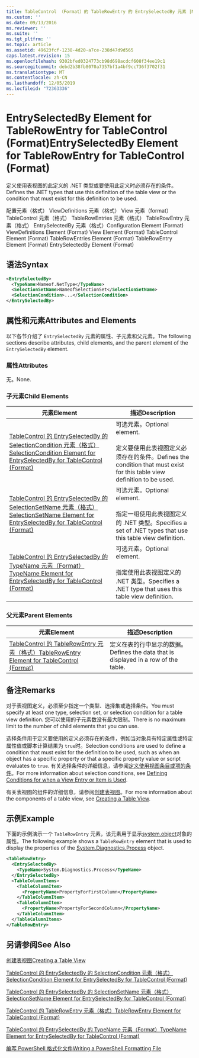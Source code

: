 ```yaml
---
title: TableControl （Format）的 TableRowEntry 的 EntrySelectedBy 元素 |Microsoft Docs
ms.custom: ''
ms.date: 09/13/2016
ms.reviewer: ''
ms.suite: ''
ms.tgt_pltfrm: ''
ms.topic: article
ms.assetid: 49623fcf-1238-4d20-a7ce-238d47d9d565
caps.latest.revision: 15
ms.openlocfilehash: 9302bfed0324773cb98d698acdcf608f34ee19c1
ms.sourcegitcommit: debd2b38fb8070a7357bf1a4bf9cc736f3702f31
ms.translationtype: MT
ms.contentlocale: zh-CN
ms.lasthandoff: 12/05/2019
ms.locfileid: "72363336"
---
```

# <a name="entryselectedby-element-for-tablerowentry--for-tablecontrol-format"></a><span data-ttu-id="188d0-102">EntrySelectedBy Element for TableRowEntry for TableControl (Format)</span><span class="sxs-lookup"><span data-stu-id="188d0-102">EntrySelectedBy Element for TableRowEntry  for TableControl (Format)</span></span>

<span data-ttu-id="188d0-103">定义使用表视图的此定义的 .NET 类型或要使用此定义时必须存在的条件。</span><span class="sxs-lookup"><span data-stu-id="188d0-103">Defines the .NET types that use this definition of the table view or the condition that must exist for this definition to be used.</span></span>

<span data-ttu-id="188d0-104">配置元素（格式） ViewDefinitions 元素（格式） View 元素（format） TableControl 元素（格式） TableRowEntries 元素（格式） TableRowEntry 元素（格式） EntrySelectedBy 元素（格式）</span><span class="sxs-lookup"><span data-stu-id="188d0-104">Configuration Element (Format) ViewDefinitions Element (Format) View Element (Format) TableControl Element (Format) TableRowEntries Element (Format) TableRowEntry Element (Format) EntrySelectedBy Element (Format)</span></span>

## <a name="syntax"></a><span data-ttu-id="188d0-105">语法</span><span class="sxs-lookup"><span data-stu-id="188d0-105">Syntax</span></span>

```xml
<EntrySelectedBy>
  <TypeName>Nameof.NetType</TypeName>
  <SelectionSetName>NameofSelectionSet</SelectionSetName>
  <SelectionCondition>...</SelectionCondition>
</EntrySelectedBy>
```

## <a name="attributes-and-elements"></a><span data-ttu-id="188d0-106">属性和元素</span><span class="sxs-lookup"><span data-stu-id="188d0-106">Attributes and Elements</span></span>

<span data-ttu-id="188d0-107">以下各节介绍了 `EntrySelectedBy` 元素的属性、子元素和父元素。</span><span class="sxs-lookup"><span data-stu-id="188d0-107">The following sections describe attributes, child elements, and the parent element of the `EntrySelectedBy` element.</span></span>

### <a name="attributes"></a><span data-ttu-id="188d0-108">属性</span><span class="sxs-lookup"><span data-stu-id="188d0-108">Attributes</span></span>

<span data-ttu-id="188d0-109">无。</span><span class="sxs-lookup"><span data-stu-id="188d0-109">None.</span></span>

### <a name="child-elements"></a><span data-ttu-id="188d0-110">子元素</span><span class="sxs-lookup"><span data-stu-id="188d0-110">Child Elements</span></span>

|<span data-ttu-id="188d0-111">元素</span><span class="sxs-lookup"><span data-stu-id="188d0-111">Element</span></span>|<span data-ttu-id="188d0-112">描述</span><span class="sxs-lookup"><span data-stu-id="188d0-112">Description</span></span>|
|-------------|-----------------|
|[<span data-ttu-id="188d0-113">TableControl 的 EntrySelectedBy 的 SelectionCondition 元素（格式）</span><span class="sxs-lookup"><span data-stu-id="188d0-113">SelectionCondition Element for EntrySelectedBy for TableControl (Format)</span></span>](./selectioncondition-element-for-entryselectedby-for-tablecontrol-format.md)|<span data-ttu-id="188d0-114">可选元素。</span><span class="sxs-lookup"><span data-stu-id="188d0-114">Optional element.</span></span><br /><br /> <span data-ttu-id="188d0-115">定义要使用此表视图定义必须存在的条件。</span><span class="sxs-lookup"><span data-stu-id="188d0-115">Defines the condition that must exist for this table view definition to be used.</span></span>|
|[<span data-ttu-id="188d0-116">TableControl 的 EntrySelectedBy 的 SelectionSetName 元素（格式）</span><span class="sxs-lookup"><span data-stu-id="188d0-116">SelectionSetName Element for EntrySelectedBy for TableControl (Format)</span></span>](./selectionsetname-element-for-entryselectedby-for-tablecontrol-format.md)|<span data-ttu-id="188d0-117">可选元素。</span><span class="sxs-lookup"><span data-stu-id="188d0-117">Optional element.</span></span><br /><br /> <span data-ttu-id="188d0-118">指定一组使用此表视图定义的 .NET 类型。</span><span class="sxs-lookup"><span data-stu-id="188d0-118">Specifies a set of .NET types that use this table view definition.</span></span>|
|[<span data-ttu-id="188d0-119">TableControl 的 EntrySelectedBy 的 TypeName 元素（Format）</span><span class="sxs-lookup"><span data-stu-id="188d0-119">TypeName Element for EntrySelectedBy for TableControl (Format)</span></span>](./typename-element-for-entryselectedby-for-tablecontrol-format.md)|<span data-ttu-id="188d0-120">可选元素。</span><span class="sxs-lookup"><span data-stu-id="188d0-120">Optional element.</span></span><br /><br /> <span data-ttu-id="188d0-121">指定使用此表视图定义的 .NET 类型。</span><span class="sxs-lookup"><span data-stu-id="188d0-121">Specifies a .NET type that uses this table view definition.</span></span>|

### <a name="parent-elements"></a><span data-ttu-id="188d0-122">父元素</span><span class="sxs-lookup"><span data-stu-id="188d0-122">Parent Elements</span></span>

|<span data-ttu-id="188d0-123">元素</span><span class="sxs-lookup"><span data-stu-id="188d0-123">Element</span></span>|<span data-ttu-id="188d0-124">描述</span><span class="sxs-lookup"><span data-stu-id="188d0-124">Description</span></span>|
|-------------|-----------------|
|[<span data-ttu-id="188d0-125">TableControl 的 TableRowEntry 元素（格式）</span><span class="sxs-lookup"><span data-stu-id="188d0-125">TableRowEntry Element for TableControl (Format)</span></span>](./tablerowentry-element-for-tablerowentries-for-tablecontrol-format.md)|<span data-ttu-id="188d0-126">定义在表的行中显示的数据。</span><span class="sxs-lookup"><span data-stu-id="188d0-126">Defines the data that is displayed in a row of the table.</span></span>|

## <a name="remarks"></a><span data-ttu-id="188d0-127">备注</span><span class="sxs-lookup"><span data-stu-id="188d0-127">Remarks</span></span>

<span data-ttu-id="188d0-128">对于表视图定义，必须至少指定一个类型、选择集或选择条件。</span><span class="sxs-lookup"><span data-stu-id="188d0-128">You must specify at least one type, selection set, or selection condition for a table view definition.</span></span> <span data-ttu-id="188d0-129">您可以使用的子元素数没有最大限制。</span><span class="sxs-lookup"><span data-stu-id="188d0-129">There is no maximum limit to the number of child elements that you can use.</span></span>

<span data-ttu-id="188d0-130">选择条件用于定义要使用的定义必须存在的条件，例如当对象具有特定属性或特定属性值或脚本计算结果为 `true`时。</span><span class="sxs-lookup"><span data-stu-id="188d0-130">Selection conditions are used to define a condition that must exist for the definition to be used, such as when an object has a specific property or that a specific property value or script evaluates to `true`.</span></span> <span data-ttu-id="188d0-131">有关选择条件的详细信息，请参阅[定义使用视图条目或项的条件](./defining-conditions-for-displaying-data.md)。</span><span class="sxs-lookup"><span data-stu-id="188d0-131">For more information about selection conditions, see [Defining Conditions for when a View Entry or Item is Used](./defining-conditions-for-displaying-data.md).</span></span>

<span data-ttu-id="188d0-132">有关表视图的组件的详细信息，请参阅[创建表视图](./creating-a-table-view.md)。</span><span class="sxs-lookup"><span data-stu-id="188d0-132">For more information about the components of a table view, see [Creating a Table View](./creating-a-table-view.md).</span></span>

## <a name="example"></a><span data-ttu-id="188d0-133">示例</span><span class="sxs-lookup"><span data-stu-id="188d0-133">Example</span></span>

<span data-ttu-id="188d0-134">下面的示例演示一个 `TableRowEntry` 元素，该元素用于显示[system.object](/dotnet/api/System.Diagnostics.Process)对象的属性。</span><span class="sxs-lookup"><span data-stu-id="188d0-134">The following example shows a `TableRowEntry` element that is used to display the properties of the [System.Diagnostics.Process](/dotnet/api/System.Diagnostics.Process) object.</span></span>

```xml
<TableRowEntry>
  <EntrySelectedBy>
    <TypeName>System.Diagnostics.Process</TypeName>
  </EntrySelectedBy>
  <TableColumnItems>
    <TableColumnItem>
      <PropertyName>PropertyForFirstColumn</PropertyName>
    </TableColumnItem>
    <TableColumnItem>
      <PropertyName>PropertyForSecondColumn</PropertyName>
    </TableColumnItem>
  </TableColumnItems>
</TableRowEntry>
```

## <a name="see-also"></a><span data-ttu-id="188d0-135">另请参阅</span><span class="sxs-lookup"><span data-stu-id="188d0-135">See Also</span></span>

[<span data-ttu-id="188d0-136">创建表视图</span><span class="sxs-lookup"><span data-stu-id="188d0-136">Creating a Table View</span></span>](./creating-a-table-view.md)

[<span data-ttu-id="188d0-137">TableControl 的 EntrySelectedBy 的 SelectionCondition 元素（格式）</span><span class="sxs-lookup"><span data-stu-id="188d0-137">SelectionCondition Element for EntrySelectedBy for TableControl (Format)</span></span>](./selectioncondition-element-for-entryselectedby-for-tablecontrol-format.md)

[<span data-ttu-id="188d0-138">TableControl 的 EntrySelectedBy 的 SelectionSetName 元素（格式）</span><span class="sxs-lookup"><span data-stu-id="188d0-138">SelectionSetName Element for EntrySelectedBy for TableControl (Format)</span></span>](./selectionsetname-element-for-entryselectedby-for-tablecontrol-format.md)

[<span data-ttu-id="188d0-139">TableControl 的 TableRowEntry 元素（格式）</span><span class="sxs-lookup"><span data-stu-id="188d0-139">TableRowEntry Element for TableControl (Format)</span></span>](./tablerowentry-element-for-tablerowentries-for-tablecontrol-format.md)

[<span data-ttu-id="188d0-140">TableControl 的 EntrySelectedBy 的 TypeName 元素（Format）</span><span class="sxs-lookup"><span data-stu-id="188d0-140">TypeName Element for EntrySelectedBy for TableControl (Format)</span></span>](./typename-element-for-entryselectedby-for-tablecontrol-format.md)

[<span data-ttu-id="188d0-141">编写 PowerShell 格式化文件</span><span class="sxs-lookup"><span data-stu-id="188d0-141">Writing a PowerShell Formatting File</span></span>](./writing-a-powershell-formatting-file.md)
